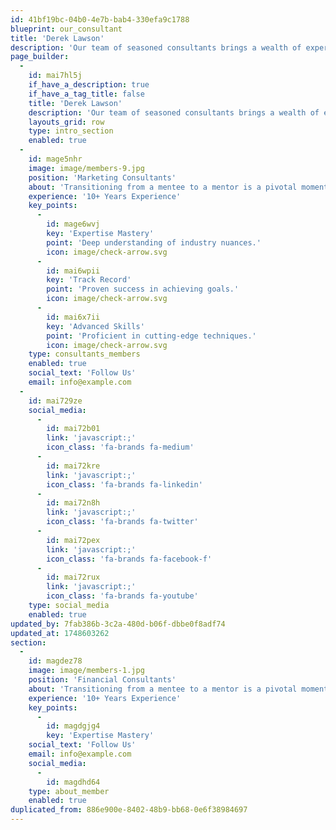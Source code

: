 ```yaml
---
id: 41bf19bc-04b0-4e7b-bab4-330efa9c1788
blueprint: our_consultant
title: 'Derek Lawson'
description: 'Our team of seasoned consultants brings a wealth of experience across various industries. We specialize in providing strategic insights and tailored solutions to drive your business forward. From optimizing operations to enhancing market positioning, our experts are dedicated to delivering actionable results. With a commitment to excellence and innovation, we partner with you to achieve your goals. Trust us to navigate complexities and unlock new opportunities for your success.'
page_builder:
  -
    id: mai7hl5j
    if_have_a_description: true
    if_have_a_tag_title: false
    title: 'Derek Lawson'
    description: 'Our team of seasoned consultants brings a wealth of experience across various industries. We specialize in providing strategic insights and tailored solutions to drive your business forward. From optimizing operations to enhancing market positioning, our experts are dedicated to delivering actionable results. With a commitment to excellence and innovation, we partner with you to achieve your goals. Trust us to navigate complexities and unlock new opportunities for your success.'
    layouts_grid: row
    type: intro_section
    enabled: true
  -
    id: mage5nhr
    image: image/members-9.jpg
    position: 'Marketing Consultants'
    about: 'Transitioning from a mentee to a mentor is a pivotal moment in your professional journey, one that brings with it a unique blend of responsibility, opportunity, and personal growth. As someone who has once been guided and supported, stepping into the role of a mentor allows you to give back to the community and help shape the careers of others.'
    experience: '10+ Years Experience'
    key_points:
      -
        id: mage6wvj
        key: 'Expertise Mastery'
        point: 'Deep understanding of industry nuances.'
        icon: image/check-arrow.svg
      -
        id: mai6wpii
        key: 'Track Record'
        point: 'Proven success in achieving goals.'
        icon: image/check-arrow.svg
      -
        id: mai6x7ii
        key: 'Advanced Skills'
        point: 'Proficient in cutting-edge techniques.'
        icon: image/check-arrow.svg
    type: consultants_members
    enabled: true
    social_text: 'Follow Us'
    email: info@example.com
  -
    id: mai729ze
    social_media:
      -
        id: mai72b01
        link: 'javascript:;'
        icon_class: 'fa-brands fa-medium'
      -
        id: mai72kre
        link: 'javascript:;'
        icon_class: 'fa-brands fa-linkedin'
      -
        id: mai72n8h
        link: 'javascript:;'
        icon_class: 'fa-brands fa-twitter'
      -
        id: mai72pex
        link: 'javascript:;'
        icon_class: 'fa-brands fa-facebook-f'
      -
        id: mai72rux
        link: 'javascript:;'
        icon_class: 'fa-brands fa-youtube'
    type: social_media
    enabled: true
updated_by: 7fab386b-3c2a-480d-b06f-dbbe0f8adf74
updated_at: 1748603262
section:
  -
    id: magdez78
    image: image/members-1.jpg
    position: 'Financial Consultants'
    about: 'Transitioning from a mentee to a mentor is a pivotal moment in your professional journey, one that brings with it a unique blend of responsibility, opportunity, and personal growth. As someone who has once been guided and supported, stepping into the role of a mentor allows you to give back to the community and help shape the careers of others.'
    experience: '10+ Years Experience'
    key_points:
      -
        id: magdgjg4
        key: 'Expertise Mastery'
    social_text: 'Follow Us'
    email: info@example.com
    social_media:
      -
        id: magdhd64
    type: about_member
    enabled: true
duplicated_from: 886e900e-8402-48b9-bb68-0e6f38984697
---
```


